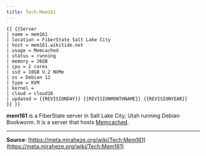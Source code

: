 ```yaml
---
title: Tech:Mem161
---
```


```
{{ {{Server
| name = mem161
| location = FiberState Salt Lake City
| host = mem161.wikitide.net
| usage = Memcached
| status = running
| memory = 36GB
| cpu = 2 cores
| ssd = 10GB U.2 NVMe
| os = Debian 12
| type = KVM
| kernel =
| cloud = cloud16
| updated = {{REVISIONDAY}} {{REVISIONMONTHNAME}} {{REVISIONYEAR}}
}} }}
```

**mem161** is a FiberState server in Salt Lake City, Utah running Debian Bookworm. It is a server that hosts [Memcached](/tech-docs/techmemcached.md).

----
**Source**: [https://meta.miraheze.org/wiki/Tech:Mem161](https://meta.miraheze.org/wiki/Tech:Mem161)